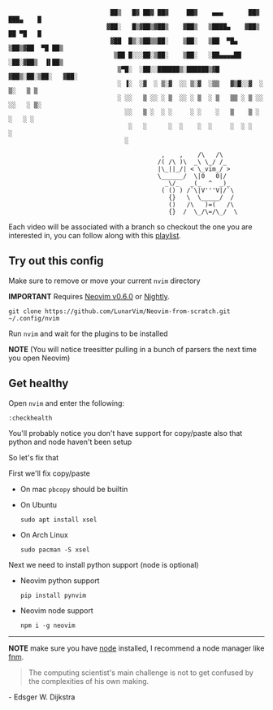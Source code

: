 ```
                            ██▒   █▓ ██▓ ██▓     ██▓    ▄▄▄       ██▓ ███▄    █ 
                           ▓██░   █▒▓██▒▓██▒    ▓██▒   ▒████▄    ▓██▒ ██ ▀█   █ 
                            ▓██  █▒░▒██▒▒██░    ▒██░   ▒██  ▀█▄  ▒██▒▓██  ▀█ ██▒
                             ▒██ █░░░██░▒██░    ▒██░   ░██▄▄▄▄██ ░██░▓██▒  ▐▌██▒
                              ▒▀█░  ░██░░██████▒░██████▒▓█   ▓██▒░██░▒██░   ▓██░
                              ░ ▐░  ░▓  ░ ▒░▓  ░░ ▒░▓  ░▒▒   ▓▒█░░▓  ░ ▒░   ▒ ▒ 
                              ░ ░░   ▒ ░░ ░ ▒  ░░ ░ ▒  ░ ▒   ▒▒ ░ ▒ ░░ ░░   ░ ▒░
                                ░░   ▒ ░  ░ ░     ░ ░    ░   ▒    ▒ ░   ░   ░ ░ 
                                 ░   ░      ░  ░    ░  ░     ░  ░ ░           ░ 
                                ░                                               

                                          ,    ,    /\   /\
                                         /( /\ )\  _\ \_/ /_
                                         |\_||_/| < \_vim_/ >
                                         \______/  \|0   0|/
                                           _\/_   _(_  ^  _)_
                                          ( () ) /`\|V'''V|/`\
                                            {}   \  \_____/  /
                                            ()   /\   )=(   /\
                                            {}  /  \_/\=/\_/  \
```

Each video will be associated with a branch so checkout the one you are interested in, you can follow along with this [playlist](https://www.youtube.com/watch?v=ctH-a-1eUME&list=PLhoH5vyxr6Qq41NFL4GvhFp-WLd5xzIzZ).

## Try out this config

Make sure to remove or move your current `nvim` directory

**IMPORTANT** Requires [Neovim v0.6.0](https://github.com/neovim/neovim/releases/tag/v0.6.0) or [Nightly](https://github.com/neovim/neovim/releases/tag/nightly). 
```
git clone https://github.com/LunarVim/Neovim-from-scratch.git ~/.config/nvim
```

Run `nvim` and wait for the plugins to be installed 

**NOTE** (You will notice treesitter pulling in a bunch of parsers the next time you open Neovim) 

## Get healthy

Open `nvim` and enter the following:

```
:checkhealth
```

You'll probably notice you don't have support for copy/paste also that python and node haven't been setup

So let's fix that

First we'll fix copy/paste

- On mac `pbcopy` should be builtin

- On Ubuntu

  ```
  sudo apt install xsel
  ```

- On Arch Linux

  ```
  sudo pacman -S xsel
  ```

Next we need to install python support (node is optional)

- Neovim python support

  ```
  pip install pynvim
  ```

- Neovim node support

  ```
  npm i -g neovim
  ```
---

**NOTE** make sure you have [node](https://nodejs.org/en/) installed, I recommend a node manager like [fnm](https://github.com/Schniz/fnm).

> The computing scientist's main challenge is not to get confused by the complexities of his own making. 

\- Edsger W. Dijkstra
